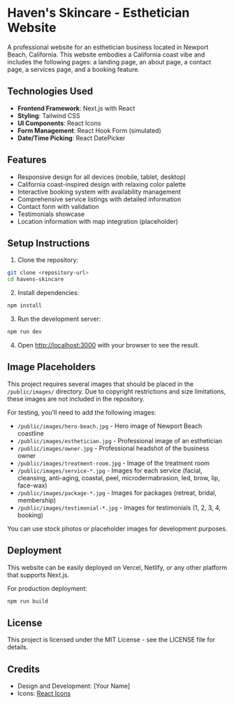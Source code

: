 # Haven's Skincare - Esthetician Website

A professional website for an esthetician business located in Newport Beach, California. This website embodies a California coast vibe and includes the following pages: a landing page, an about page, a contact page, a services page, and a booking feature.

## Technologies Used

- **Frontend Framework**: Next.js with React
- **Styling**: Tailwind CSS
- **UI Components**: React Icons
- **Form Management**: React Hook Form (simulated)
- **Date/Time Picking**: React DatePicker

## Features

- Responsive design for all devices (mobile, tablet, desktop)
- California coast-inspired design with relaxing color palette
- Interactive booking system with availability management
- Comprehensive service listings with detailed information
- Contact form with validation
- Testimonials showcase
- Location information with map integration (placeholder)

## Setup Instructions

1. Clone the repository:
```bash
git clone <repository-url>
cd havens-skincare
```

2. Install dependencies:
```bash
npm install
```

3. Run the development server:
```bash
npm run dev
```

4. Open [http://localhost:3000](http://localhost:3000) with your browser to see the result.

## Image Placeholders

This project requires several images that should be placed in the `/public/images/` directory. Due to copyright restrictions and size limitations, these images are not included in the repository.

For testing, you'll need to add the following images:

- `/public/images/hero-beach.jpg` - Hero image of Newport Beach coastline
- `/public/images/esthetician.jpg` - Professional image of an esthetician
- `/public/images/owner.jpg` - Professional headshot of the business owner
- `/public/images/treatment-room.jpg` - Image of the treatment room
- `/public/images/service-*.jpg` - Images for each service (facial, cleansing, anti-aging, coastal, peel, microdermabrasion, led, brow, lip, face-wax)
- `/public/images/package-*.jpg` - Images for packages (retreat, bridal, membership)
- `/public/images/testimonial-*.jpg` - Images for testimonials (1, 2, 3, 4, booking)

You can use stock photos or placeholder images for development purposes.

## Deployment

This website can be easily deployed on Vercel, Netlify, or any other platform that supports Next.js.

For production deployment:

```bash
npm run build
```

## License

This project is licensed under the MIT License - see the LICENSE file for details.

## Credits

- Design and Development: [Your Name]
- Icons: [React Icons](https://react-icons.github.io/react-icons/)

